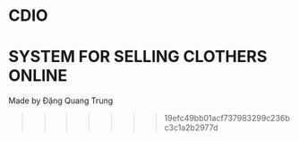 # CDIO
SYSTEM FOR SELLING CLOTHERS ONLINE
=======

Made by Đặng Quang Trung
>>>>>>> 19efc49bb01acf737983299c236bc3c1a2b2977d
